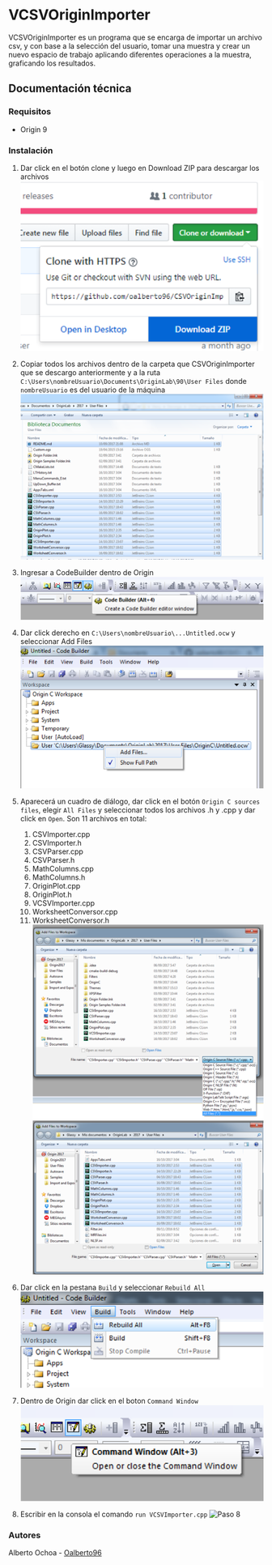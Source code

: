 # VCSVOriginImporter
VCSVOriginImporter es un programa que se encarga de importar un archivo csv, y con base a la selección del usuario, tomar una muestra y crear un nuevo espacio de trabajo aplicando diferentes operaciones a la muestra, graficando los resultados.

## Documentación técnica 

### Requisitos
* Origin 9

### Instalación

1. Dar click en el botón clone y luego en Download ZIP para descargar los archivos
![Paso 1](docs/resources/paso1.png)

1. Copiar todos los archivos dentro de la carpeta que CSVOriginImporter que se descargo anteriormente y a la ruta `C:\Users\nombreUsuario\Documents\OriginLab\90\User Files` donde `nombreUsuario` es del usuario de la máquina
![Paso 2](docs/resources/paso2.png)

1. Ingresar a CodeBuilder dentro de Origin
![Paso 3](docs/resources/paso3.png)

1. Dar click derecho en `C:\Users\nombreUsuario\...Untitled.ocw` y seleccionar Add Files
![Paso 4](docs/resources/paso4.png)

1. Aparecerá un cuadro de diálogo, dar click en el botón `Origin C sources files`, elegir `All Files` y seleccionar todos los archivos .h y .cpp y dar click en `Open`.
Son 11 archivos en total: 
    1. CSVImporter.cpp
    1. CSVImporter.h
    1. CSVParser.cpp
    1. CSVParser.h
    1. MathColumns.cpp
    1. MathColumns.h
    1. OriginPlot.cpp
    1. OriginPlot.h
    1. VCSVImporter.cpp
    1. WorksheetConversor.cpp
    1. WorksheetConversor.h
![Paso 5](docs/resources/paso5.png)
![Paso 5.2](docs/resources/paso5_2.png)

1. Dar click en la pestana `Build` y seleccionar `Rebuild All`
![Paso 6](docs/resources/paso6.png)

1. Dentro de Origin dar click en el boton `Command Window`
![Paso 7](docs/resources/paso7.png)

1. Escribir en la consola el comando `run VCSVImporter.cpp`
![Paso 8](docs/resources/paso8.png)

### Autores

Alberto Ochoa - [Oalberto96](https://github.com/oalberto96)


